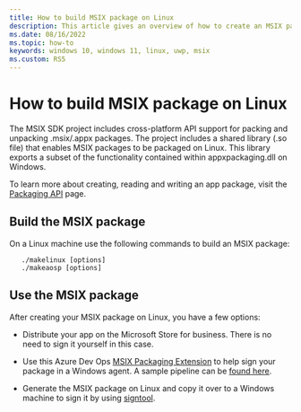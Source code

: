 ```yaml
---
title: How to build MSIX package on Linux 
description: This article gives an overview of how to create an MSIX package on a Linux machine using the MSIX SDK
ms.date: 08/16/2022
ms.topic: how-to
keywords: windows 10, windows 11, linux, uwp, msix
ms.custom: RS5
---
```


# How to build MSIX package on Linux
The MSIX SDK project includes cross-platform API support for packing and unpacking .msix/.appx packages. The project includes a shared library (.so file) that enables MSIX packages to be packaged on Linux. This library exports a subset of the functionality contained within appxpackaging.dll on Windows.

To learn more about creating, reading and writing an app package, visit the [Packaging API](/windows/win32/appxpkg/interfaces) page. 

## Build the MSIX package
On a Linux machine use the following commands to build an MSIX package:

```
   ./makelinux [options]
   ./makeaosp [options]
```

## Use the MSIX package

After creating your MSIX package on Linux, you have a few options:

* Distribute your app on the Microsoft Store for business. There is no need to sign it yourself in this case.

* Use this Azure Dev Ops [MSIX Packaging Extension](https://marketplace.visualstudio.com/items?itemName=MSIX.msix-ci-automation-task) to help sign your package in a Windows agent. A sample pipeline can be [found here](https://github.com/microsoft/msix-packaging/blob/master/tools/pipelines-tasks/azure-pipelines/sample-pipeline.yml).

* Generate the MSIX package on Linux and copy it over to a Windows machine to sign it by using [signtool](/windows/msix/package/sign-app-package-using-signtool).
